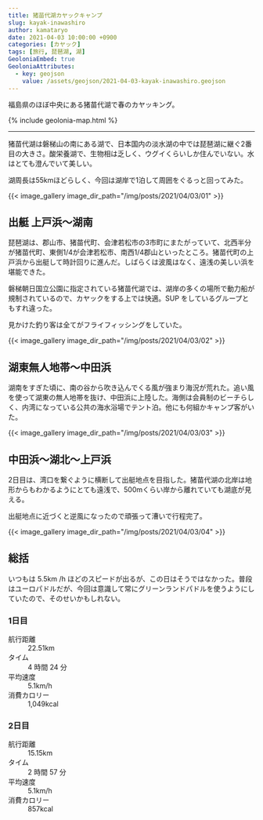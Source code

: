 ```yaml
---
title: 猪苗代湖カヤックキャンプ
slug: kayak-inawashiro
author: kamataryo
date: 2021-04-03 10:00:00 +0900
categories: [カヤック]
tags: [旅行, 琵琶湖, 湖]
GeoloniaEmbed: true
GeoloniaAttributes:
  - key: geojson
    value: /assets/geojson/2021-04-03-kayak-inawashiro.geojson
---
```


福島県のほぼ中央にある猪苗代湖で春のカヤッキング。


{% include geolonia-map.html %}

---

猪苗代湖は磐梯山の南にある湖で、日本国内の淡水湖の中では琵琶湖に継ぐ2番目の大きさ。酸栄養湖で、生物相は乏しく、ウグイくらいしか住んでいない。水はとても澄んでいて美しい。

湖周長は55kmほどらしく、今回は湖岸で1泊して周囲をぐるっと回ってみた。

{{< image_gallery image_dir_path="/img/posts/2021/04/03/01" >}}

## 出艇 上戸浜〜湖南

琵琶湖は、郡山市、猪苗代町、会津若松市の3市町にまたがっていて、北西半分が猪苗代町、東側1/4が会津若松市、南西1/4郡山といったところ。猪苗代町の上戸浜から出艇して時計回りに進んだ。しばらくは波風はなく、遠浅の美しい浜を堪能できた。

磐梯朝日国立公園に指定されている猪苗代湖では、湖岸の多くの場所で動力船が規制されているので、カヤックをする上では快適。SUP をしているグループともすれ違った。

見かけた釣り客は全てがフライフィッシングをしていた。

{{< image_gallery image_dir_path="/img/posts/2021/04/03/02" >}}

## 湖東無人地帯〜中田浜

湖南をすぎた頃に、南の谷から吹き込んでくる風が強まり海況が荒れた。追い風を使って湖東の無人地帯を抜け、中田浜に上陸した。海側は会員制のビーチらしく、内湾になっている公共の海水浴場でテント泊。他にも何組かキャンプ客がいた。

{{< image_gallery image_dir_path="/img/posts/2021/04/03/03" >}}

## 中田浜〜湖北〜上戸浜

2日目は、湾口を繋ぐように横断して出艇地点を目指した。猪苗代湖の北岸は地形からもわかるようにとても遠浅で、500mくらい岸から離れていても湖底が見える。

出艇地点に近づくと逆風になったので頑張って漕いで行程完了。

{{< image_gallery image_dir_path="/img/posts/2021/04/03/04" >}}

## 総括

いつもは 5.5km /h ほどのスピードが出るが、この日はそうではなかった。普段はユーロパドルだが、今回は意識して常にグリーンランドパドルを使うようにしていたので、そのせいかもしれない。

### 1日目

<dl>
<dt>航行距離</dt><dd>22.51km</dd>
<dt>タイム</dt><dd>4 時間 24 分</dd>
<dt>平均速度</dt><dd>5.1km/h</dd>
<dt>消費カロリー</dt><dd>1,049kcal</dd>
</dl>

### 2日目

<dl>
<dt>航行距離</dt><dd>15.15km</dd>
<dt>タイム</dt><dd>2 時間 57 分</dd>
<dt>平均速度</dt><dd>5.1km/h</dd>
<dt>消費カロリー</dt><dd>857kcal</dd>
</dl>
